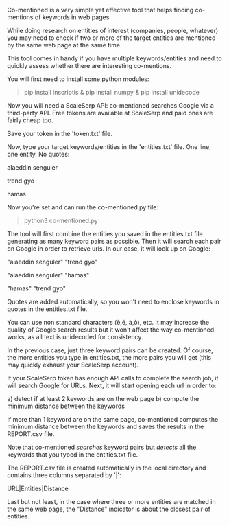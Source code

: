 Co-mentioned is a very simple yet effective tool that helps finding co-mentions of keywords in web pages.

While doing research on entities of interest (companies, people, whatever) you may need to check if two or more of the target entities are mentioned by the same web page at the same time. 

This tool comes in handy if you have multiple keywords/entities and need to quickly assess whether there are interesting co-mentions.

You will first need to install some python modules:

> pip install inscriptis & pip install numpy & pip install unidecode

Now you will need a ScaleSerp API: co-mentioned searches Google via a third-party API. Free tokens are available at ScaleSerp and paid ones are fairly cheap too. 

Save your token in the 'token.txt' file.

Now, type your target keywords/entities in the 'entities.txt' file. One line, one entity. No quotes:

alaeddin senguler

trend gyo

hamas

Now you're set and can run the co-mentioned.py file:

> python3 co-mentioned.py

The tool will first combine the entities you saved in the entities.txt file generating as many keyword pairs as possible. Then it will search each pair on Google in order to retrieve urls. In our case, it will look up on Google:

"alaeddin senguler" "trend gyo"

"alaeddin senguler" "hamas"

"hamas" "trend gyo"

Quotes are added automatically, so you won't need to enclose keywords in quotes in the entities.txt file. 

You can use non standard characters (è,é, à,ò), etc. It may increase the quality of Google search results but it won't affect the way co-mentioned works, as all text is unidecoded for consistency.

In the previous case, just three keyword pairs can be created. Of course, the more entities you type in entities.txt, the more pairs you will get (this may quickly exhaust your ScaleSerp account).

If your ScaleSerp token has enough API calls to complete the search job, it will search Google for URLs. 
Next, it will start opening each url in order to:

a) detect if at least 2 keywords are on the web page
b) compute the minimum distance between the keywords

If more than 1 keyword are on the same page, co-mentioned computes the minimum distance between the keywords and saves the results in the REPORT.csv file.

Note that co-mentioned *searches* keyword pairs but *detects* all the keywords that you typed in the entities.txt file.

The REPORT.csv file is created automatically in the local directory and contains three columns separated by '|':

URL|Entities|Distance

Last but not least, in the case where three or more entities are matched in the same web page, the "Distance" indicator is about the closest pair of entities.
